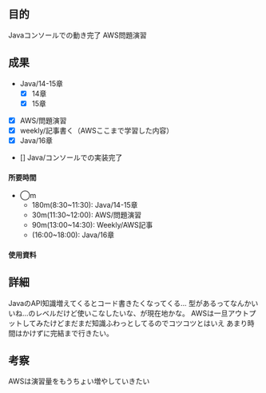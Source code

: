 ## 目的
<!-- 目的(〜を知りたい/〜を実装したい) -->
Javaコンソールでの動き完了
AWS問題演習
## 成果
<!-- 成果(できたこと/できなかったこと) -->
- Java/14-15章
  - [x] 14章
  - [x] 15章
- [x] AWS/問題演習
- [x] weekly/記事書く（AWSここまで学習した内容）
- [x] Java/16章
- [] Java/コンソールでの実装完了
#### 所要時間
- ◯m
  - 180m(8:30~11:30): Java/14-15章
  - 30m(11:30~12:00): AWS/問題演習
  - 90m(13:00~14:30): Weekly/AWS記事
  - (16:00~18:00): Java/16章
#### 使用資料
<!-- 使用資料(教材/書籍/ワークシート/Youtube) -->

## 詳細
<!-- 詳細(キーワード/プロセス//具体例を挙げる/今回の課題解決を今後に繋げられる形で記録) -->
JavaのAPI知識増えてくるとコード書きたくなってくる...
型があるってなんかいいね...のレベルだけど使いこなしたいな、が現在地かな。
AWSは一旦アウトプットしてみたけどまだまだ知識ふわっとしてるのでコツコツとはいえ
あまり時間はかけずに完結まで行きたい。

## 考察
<!-- 考察(今後の展望/) -->
AWSは演習量をもうちょい増やしていきたい